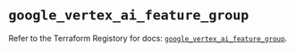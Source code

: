 # `google_vertex_ai_feature_group`

Refer to the Terraform Registory for docs: [`google_vertex_ai_feature_group`](https://registry.terraform.io/providers/hashicorp/google-beta/5.21.0/docs/resources/google_vertex_ai_feature_group).
